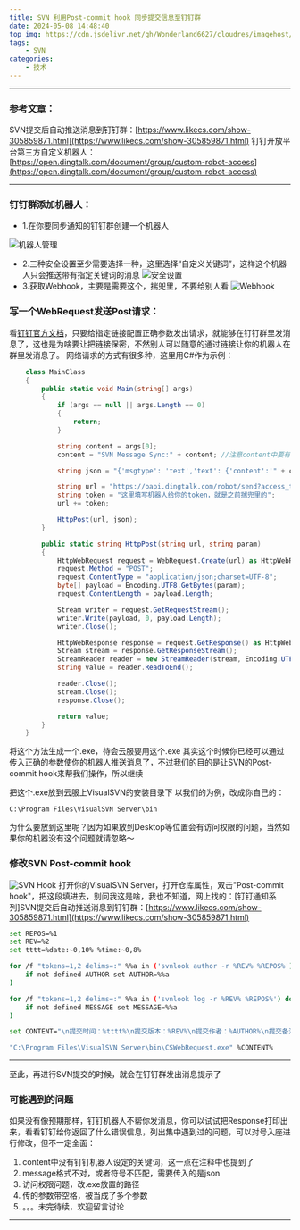 ```yaml
---
title: SVN 利用Post-commit hook 同步提交信息至钉钉群
date: 2024-05-08 14:48:40
top_img: https://cdn.jsdelivr.net/gh/Wonderland6627/cloudres/imagehost/07393c4437cc5e0cb7589e9194807fedd2cd0a3c.jpg
tags:
    - SVN
categories:
    - 技术
---
```


***
### 参考文章：
SVN提交后自动推送消息到钉钉群：[https://www.likecs.com/show-305859871.html](https://www.likecs.com/show-305859871.html)
钉钉开放平台第三方自定义机器人：[https://open.dingtalk.com/document/group/custom-robot-access](https://open.dingtalk.com/document/group/custom-robot-access)
***

### 钉钉群添加机器人：

- 1.在你要同步通知的钉钉群创建一个机器人

![机器人管理](https://cdn.jsdelivr.net/gh/Wonderland6627/cloudres/blog/19142f921df748b19cbe567078025bab.png)
- 2.三种安全设置至少需要选择一种，这里选择“自定义关键词”，这样这个机器人只会推送带有指定关键词的消息
![安全设置](https://cdn.jsdelivr.net/gh/Wonderland6627/cloudres/blog/3115da50a09b4bf4a9e289b91ac79ebb.png)
- 3.获取Webhook，主要是需要这个，揣兜里，不要给别人看
![Webhook](https://cdn.jsdelivr.net/gh/Wonderland6627/cloudres/blog/776b4aae80eb4d629a65c46af6eecf9d.png)
### 写一个WebRequest发送Post请求：
看[钉钉官方文档](https://open.dingtalk.com/document/group/custom-robot-access)，只要给指定链接配置正确参数发出请求，就能够在钉钉群里发消息了，这也是为啥要让把链接保密，不然别人可以随意的通过链接让你的机器人在群里发消息了。
网络请求的方式有很多种，这里用C#作为示例：
```csharp
	class MainClass
    {
        public static void Main(string[] args)
        {
            if (args == null || args.Length == 0)
            {
                return;
            }

            string content = args[0];
            content = "SVN Message Sync:" + content; //注意content中要有机器人设置所需要的keyword

            string json = "{'msgtype': 'text','text': {'content':'" + content + "'}}";

            string url = "https://oapi.dingtalk.com/robot/send?access_token=";
            string token = "这里填写机器人给你的token，就是之前揣兜里的";
            url += token;

            HttpPost(url, json);
        }

        public static string HttpPost(string url, string param)
        {
            HttpWebRequest request = WebRequest.Create(url) as HttpWebRequest;
            request.Method = "POST";
            request.ContentType = "application/json;charset=UTF-8";
            byte[] payload = Encoding.UTF8.GetBytes(param);
            request.ContentLength = payload.Length;

            Stream writer = request.GetRequestStream();
            writer.Write(payload, 0, payload.Length);
            writer.Close();

            HttpWebResponse response = request.GetResponse() as HttpWebResponse;
            Stream stream = response.GetResponseStream();
            StreamReader reader = new StreamReader(stream, Encoding.UTF8);
            string value = reader.ReadToEnd();

            reader.Close();
            stream.Close();
            response.Close();

            return value;
        }
    }
```
将这个方法生成一个.exe，待会云服要用这个.exe
其实这个时候你已经可以通过传入正确的参数使你的机器人推送消息了，不过我们的目的是让SVN的Post-commit hook来帮我们操作，所以继续

把这个.exe放到云服上VisualSVN的安装目录下
以我们的为例，改成你自己的：

	C:\Program Files\VisualSVN Server\bin

为什么要放到这里呢？因为如果放到Desktop等位置会有访问权限的问题，当然如果你的机器没有这个问题就请忽略～

### 修改SVN Post-commit hook
![SVN Hook](https://cdn.jsdelivr.net/gh/Wonderland6627/cloudres/blog/5632f7c3e1474a04b200e6475af95b46.png)
打开你的VisualSVN Server，打开仓库属性，双击"Post-commit hook"，把这段填进去，别问我这是啥，我也不知道，网上找的：[钉钉通知系列]SVN提交后自动推送消息到钉钉群：[https://www.likecs.com/show-305859871.html](https://www.likecs.com/show-305859871.html)

```bash
set REPOS=%1
set REV=%2
set tttt=%date:~0,10% %time:~0,8%

for /f "tokens=1,2 delims=:" %%a in ('svnlook author -r %REV% %REPOS%') do (
    if not defined AUTHOR set AUTHOR=%%a
)

for /f "tokens=1,2 delims=:" %%a in ('svnlook log -r %REV% %REPOS%') do (
    if not defined MESSAGE set MESSAGE=%%a
)

set CONTENT="\n提交时间：%tttt%\n提交版本：%REV%\n提交作者：%AUTHOR%\n提交备注：%MESSAGE%"

"C:\Program Files\VisualSVN Server\bin\CSWebRequest.exe" %CONTENT%
```

***
至此，再进行SVN提交的时候，就会在钉钉群发出消息提示了

### 可能遇到的问题
如果没有像预期那样，钉钉机器人不帮你发消息，你可以试试把Response打印出来，看看钉钉给你返回了什么错误信息，列出集中遇到过的问题，可以对号入座进行修改，但不一定全面：
1. content中没有钉钉机器人设定的关键词，这一点在注释中也提到了
2. message格式不对，或者符号不匹配，需要传入的是json
3. 访问权限问题，改.exe放置的路径
4. 传的参数带空格，被当成了多个参数
5. 。。。未完待续，欢迎留言讨论
***